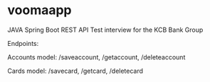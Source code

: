 # voomaapp

JAVA Spring Boot REST API Test interview for the KCB Bank Group


Endpoints:

Accounts model:
/saveaccount,
/getaccount,
/deleteaccount

Cards model:
/savecard,
/getcard,
/deletecard
